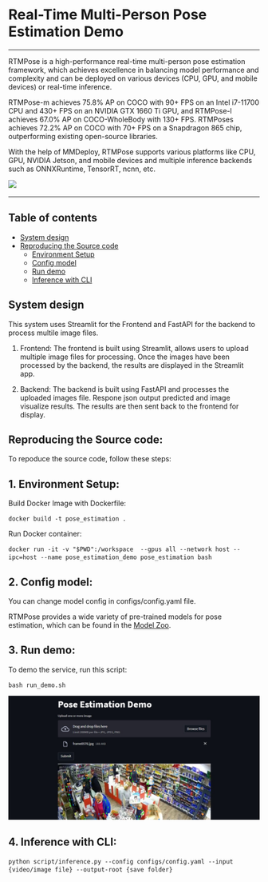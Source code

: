 # Real-Time Multi-Person Pose Estimation Demo
______________________________________________________________________

RTMPose is a high-performance real-time multi-person pose estimation framework, which achieves excellence in balancing model performance and complexity and can be deployed on various devices (CPU, GPU, and mobile devices) or real-time inference.

RTMPose-m achieves 75.8% AP on COCO with 90+ FPS on an Intel i7-11700 CPU and 430+ FPS on an NVIDIA GTX 1660 Ti GPU, and RTMPose-l achieves 67.0% AP on COCO-WholeBody with 130+ FPS. RTMPoses achieves 72.2% AP on COCO with 70+ FPS on a Snapdragon 865 chip, outperforming existing open-source libraries.

With the help of MMDeploy, RTMPose supports various platforms like CPU, GPU, NVIDIA Jetson, and mobile devices and multiple inference backends such as ONNXRuntime, TensorRT, ncnn, etc.

![](https://user-images.githubusercontent.com/13503330/219269619-935499e5-bdd9-49ea-8104-3c7796dbd862.png)
______________________________________________________________________


## Table of contents
  - [System design](#system-design)
  - [Reproducing the Source code](#Reproducing-the-Source-code)
    - [Environment Setup](#environment-setup)
    - [Config model](#config-model)
    - [Run demo](#run-demo)
    - [Inference with CLI](#inference-cli)


## System design
This system uses Streamlit for the Frontend and FastAPI for the backend to process multile image files.

1. Frontend: The frontend is built using  Streamlit, allows users to upload multiple image files for processing. Once the images have been processed by the backend, the results are displayed in the Streamlit app.

2. Backend: The backend is built using FastAPI and processes the uploaded images file. Respone json output predicted and image visualize results. The results are then sent back to the frontend for display.

## Reproducing the Source code:
To repoduce the source code, follow these steps:

## 1. Environment Setup: <a name="environment-setup"></a>
Build Docker Image with Dockerfile:
```
docker build -t pose_estimation .
```
Run Docker container:
```
docker run -it -v "$PWD":/workspace  --gpus all --network host --ipc=host --name pose_estimation_demo pose_estimation bash
```

## 2. Config model: <a name="config-model"></a>
You can change model config in configs/config.yaml file. 

RTMPose provides a wide variety of pre-trained models for pose estimation, which can be found in the [Model Zoo](https://github.com/open-mmlab/mmpose/tree/98ccc8a8aefd7541154580770f033a299541d2f5/projects/rtmpose).


## 3. Run demo: <a name="run-demo"></a>
To demo the service, run this script:

```
bash run_demo.sh
```

![Frontend](images/frontend_demo.jpg)


## 4. Inference with CLI: <a name="inference-cli"></a>
```
python script/inference.py --config configs/config.yaml --input {video/image file} --output-root {save folder}
```
